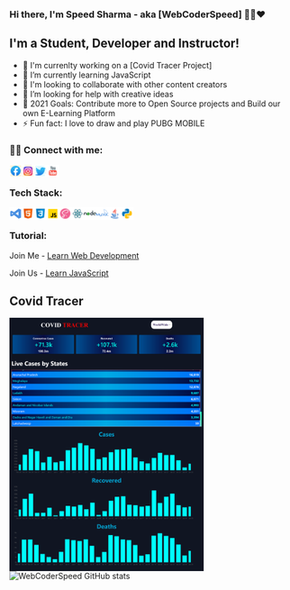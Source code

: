 
###  Hi there, I'm Speed Sharma - aka [WebCoderSpeed] 👨‍💻❤️



##  I'm a Student, Developer and Instructor!

- 🔭 I'm currenlty working on a [Covid Tracer Project]
- 🌱 I’m currently learning JavaScript
- 👯 I'm looking to collaborate with other content creators
- 🤔 I’m looking for help with creative ideas
- 🎯 2021 Goals: Contribute more to Open Source projects and Build our own E-Learning Platform
- ⚡ Fun fact: I love to draw and play PUBG MOBILE

###  🤝🏻 Connect with me:

[<img align='left' alt='webcoderspeed' width='22px' src='./facebook.svg'>][FaceBook]

[<img align='left' alt='webcoderspeed' width='22px' src='./instagram.svg'>][Instagram]

[<img align='left' alt='webcoderspeed' width='22px' src='./twitter.svg'>][Twitter]

[<img align='left' alt='webcoderspeed' width='22px' src='./youtube.gif'>][YouTube]

  <br>
  
###  Tech Stack:

<img align='left'  alt='visualstudiocode'  width='22px'  src  ='./icons8-visual-studio.svg'>
<img align='left'  alt='HTML5'  width='22px'  src  ='./icons8-html-5.svg'>
<img align='left'  alt='CSS3'  width='22px'  src  ='./icons8-css3.svg'>
<img align='left'  alt='JavaScript'  width='22px'  src='./icons8-javascript.svg'>
<img align='left'  alt='Sass'  width='22px'  src  ='./icons8-sass-avatar.svg'>
<img align='left'  alt='React JS'  width='22px'  src  ='./icons8-react.svg'>
<img align='left'  alt='Node JS'  width='22px'  src  ='./icons8-nodejs.svg'>
<img align='left'  alt='MySQL'  width='22px'  src  ='./icons8-mysql-logo.svg'>
<img align='left'  alt='Java'  width='22px'  src  ='./icons8-java.svg'>
<img align='left'  alt='Python'  width='22px'  src  ='./icons8-python.svg'>
<br>

###  Tutorial:

Join Me - [Learn Web Development] <br>

Join Us - [Learn JavaScript]

##  Covid Tracer

<img align='left'  alt='covid-tracer'  width='auto'  height='450px'  src='./covid-tracer.png'>

<br>


![WebCoderSpeed GitHub stats](https://github-readme-stats.vercel.app/api?username=webcoderspeed&show_icons=true&theme=shades-of-purple)

[FaceBook]:https://www.facebook.com/speed.sharma.37

[Instagram]:https://www.instagram.com/webcoderspeed

[Twitter]:https://twitter.com/webcoderspeed/

[YouTube]:https://www.youtube.com/channel/UCBdThR0hFPmNCru8gzUqzrQ

[ Learn Web Development]:https://www.youtube.com/watch?v=ZnOl2ZpW5Nc&list=PLc-nmwgF0f-9w-QMH_FE3lzyzD9vi3tyg

[Learn JavaScript]:https://www.youtube.com/watch?v=JT1qkkhIqBY&list=PLc-nmwgF0f-_G31K6skfZaEnmur5yQpb

